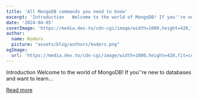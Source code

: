 ```yaml
---
title: 'All MongoDB commands you need to know'
excerpt: 'Introduction   Welcome to the world of MongoDB! If you''re new to databases and want to learn...'
date: '2024-04-05'
coverImage: 'https://media.dev.to/cdn-cgi/image/width=1000,height=420,fit=cover,gravity=auto,format=auto/https%3A%2F%2Fdev-to-uploads.s3.amazonaws.com%2Fuploads%2Farticles%2Foyshijlv4w5yxds6ni4h.png'
author:
  name: Koders
  picture: "assets/blog/authors/koders.png"
ogImage:
  url: 'https://media.dev.to/cdn-cgi/image/width=1000,height=420,fit=cover,gravity=auto,format=auto/https%3A%2F%2Fdev-to-uploads.s3.amazonaws.com%2Fuploads%2Farticles%2Foyshijlv4w5yxds6ni4h.png'
---
```


Introduction   Welcome to the world of MongoDB! If you''re new to databases and want to learn...

[Read more](https://dev.to/madhusaini22/all-mongodb-commands-you-need-to-know-35i7)
